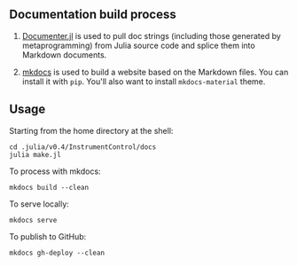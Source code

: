 
<a id='Documentation-build-process-1'></a>

## Documentation build process


1. [Documenter.jl](https://github.com/MichaelHatherly/Documenter.jl) is used to pull doc strings (including those generated by metaprogramming) from Julia source code and splice them into Markdown documents.


1. [mkdocs](http://www.mkdocs.org/) is used to build a website based on the Markdown files. You can install it with `pip`. You'll also want to install `mkdocs-material` theme.


<a id='Usage-1'></a>

## Usage


Starting from the home directory at the shell:


```
cd .julia/v0.4/InstrumentControl/docs
julia make.jl
```


To process with mkdocs:


```
mkdocs build --clean
```


To serve locally:


```
mkdocs serve
```


To publish to GitHub:


```
mkdocs gh-deploy --clean
```


